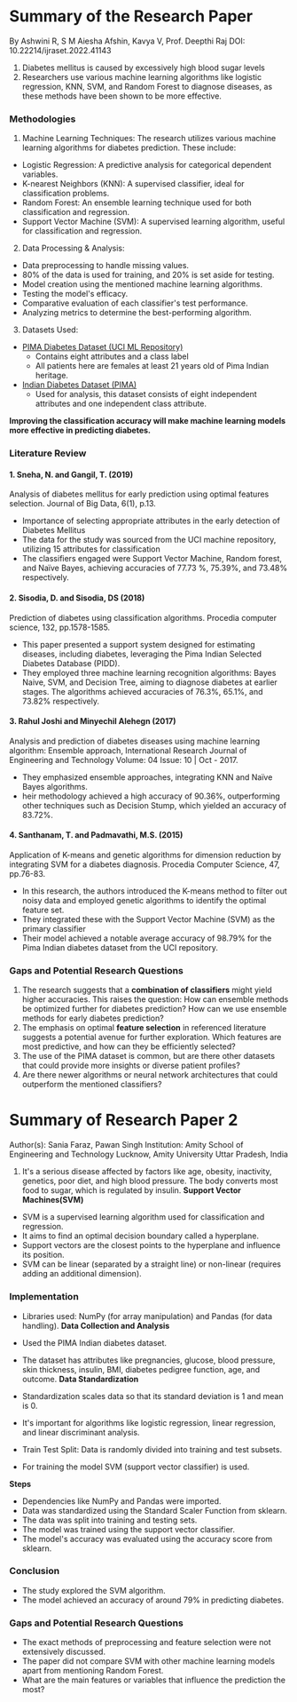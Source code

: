 # Summary of the Research Paper
By Ashwini R, S M Aiesha Afshin, Kavya V, Prof. Deepthi Raj
DOI: 10.22214/ijraset.2022.41143

1. Diabetes mellitus is caused by excessively high blood sugar levels
2. Researchers use various machine learning algorithms like logistic regression, KNN, SVM, and Random Forest to diagnose diseases, as these methods have been shown to be more effective.

### Methodologies
1. Machine Learning Techniques: The research utilizes various machine learning algorithms for diabetes prediction. These include:

- Logistic Regression: A predictive analysis for categorical dependent variables.
- K-nearest Neighbors (KNN): A supervised classifier, ideal for classification problems.
- Random Forest: An ensemble learning technique used for both classification and regression.
- Support Vector Machine (SVM): A supervised learning algorithm, useful for classification and regression.

2. Data Processing & Analysis:
- Data preprocessing to handle missing values.
- 80% of the data is used for training, and 20% is set aside for testing.
- Model creation using the mentioned machine learning algorithms.
- Testing the model's efficacy.
- Comparative evaluation of each classifier's test performance.
- Analyzing metrics to determine the best-performing algorithm.

3. Datasets Used:
- [PIMA Diabetes Dataset (UCI ML Repository)](https://www.kaggle.com/datasets/uciml/pima-indians-diabetes-database)
  - Contains eight attributes and a class label
  - All patients here are females at least 21 years old of Pima Indian heritage.
- [Indian Diabetes Dataset (PIMA)](https://www.kaggle.com/datasets/uciml/pima-indians-diabetes-database)
  - Used for analysis, this dataset consists of eight independent attributes and one independent class attribute.

**Improving the classification accuracy will make machine learning models more effective in predicting diabetes.**

### Literature Review
#### 1. Sneha, N. and Gangil, T. (2019)
Analysis of diabetes mellitus for early prediction using optimal features selection. Journal of Big Data, 6(1), p.13.
- Importance of selecting appropriate attributes in the early detection of Diabetes Mellitus
- The data for the study was sourced from the UCI machine repository, utilizing 15 attributes for classification
- The classifiers engaged were Support Vector Machine, Random forest, and Naïve Bayes, achieving accuracies of 77.73 %, 75.39%, and 73.48% respectively.

#### 2. Sisodia, D. and Sisodia, DS (2018)
Prediction of diabetes using classification algorithms. Procedia computer science, 132, pp.1578-1585.
- This paper presented a support system designed for estimating diseases, including diabetes, leveraging the Pima Indian Selected Diabetes Database (PIDD).
- They employed three machine learning recognition algorithms: Bayes Naive, SVM, and Decision Tree, aiming to diagnose diabetes at earlier stages. The algorithms achieved accuracies of 76.3%, 65.1%, and 73.82% respectively.

#### 3. Rahul Joshi and Minyechil Alehegn (2017)
Analysis and prediction of diabetes diseases using machine learning algorithm: Ensemble approach, International Research Journal of Engineering and Technology Volume: 04 Issue: 10 | Oct - 2017.

- They emphasized ensemble approaches, integrating KNN and Naïve Bayes algorithms.
- heir methodology achieved a high accuracy of 90.36%, outperforming other techniques such as Decision Stump, which yielded an accuracy of 83.72%.

#### 4. Santhanam, T. and Padmavathi, M.S. (2015)
Application of K-means and genetic algorithms for dimension reduction by integrating SVM for a diabetes diagnosis. Procedia Computer Science, 47, pp.76-83.
- In this research, the authors introduced the K-means method to filter out noisy data and employed genetic algorithms to identify the optimal feature set. 
- They integrated these with the Support Vector Machine (SVM) as the primary classifier
- Their model achieved a notable average accuracy of 98.79% for the Pima Indian diabetes dataset from the UCI repository.

### Gaps and Potential Research Questions

1. The research suggests that a **combination of classifiers** might yield higher accuracies. This raises the question: How can ensemble methods be optimized further for diabetes prediction? How can we use ensemble methods for early diabetes prediction?
2. The emphasis on optimal **feature selection** in referenced literature suggests a potential avenue for further exploration. Which features are most predictive, and how can they be efficiently selected?
3. The use of the PIMA dataset is common, but are there other datasets that could provide more insights or diverse patient profiles?
4. Are there newer algorithms or neural network architectures that could outperform the mentioned classifiers?

# Summary of Research Paper 2
Author(s): Sania Faraz, Pawan Singh
Institution: Amity School of Engineering and Technology Lucknow, Amity University Uttar Pradesh, India

1. It's a serious disease affected by factors like age, obesity, inactivity, genetics, poor diet, and high blood pressure. The body converts most food to sugar, which is regulated by insulin.
**Support Vector Machines(SVM)**
- SVM is a supervised learning algorithm used for classification and regression.
- It aims to find an optimal decision boundary called a hyperplane.
- Support vectors are the closest points to the hyperplane and influence its position.
- SVM can be linear (separated by a straight line) or non-linear (requires adding an additional dimension).

### Implementation
- Libraries used: NumPy (for array manipulation) and Pandas (for data handling).
**Data Collection and Analysis**
- Used the PIMA Indian diabetes dataset.
- The dataset has attributes like pregnancies, glucose, blood pressure, skin thickness, insulin, BMI, diabetes pedigree function, age, and outcome.
**Data Standardization**
- Standardization scales data so that its standard deviation is 1 and mean is 0.
- It's important for algorithms like logistic regression, linear regression, and linear discriminant analysis.

- Train Test Split: Data is randomly divided into training and test subsets.
- For training the model SVM (support vector classifier) is used.

**Steps**
- Dependencies like NumPy and Pandas were imported.
- Data was standardized using the Standard Scaler Function from sklearn.
- The data was split into training and testing sets.
- The model was trained using the support vector classifier.
- The model's accuracy was evaluated using the accuracy score from sklearn.

### Conclusion
- The study explored the SVM algorithm.
- The model achieved an accuracy of around 79% in predicting diabetes.

### Gaps and Potential Research Questions
- The exact methods of preprocessing and feature selection were not extensively discussed.
- The paper did not compare SVM with other machine learning models apart from mentioning Random Forest.
- What are the main features or variables that influence the prediction the most?
